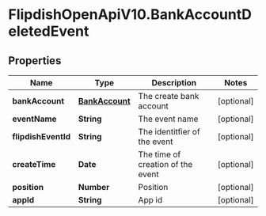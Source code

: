 # FlipdishOpenApiV10.BankAccountDeletedEvent

## Properties
Name | Type | Description | Notes
------------ | ------------- | ------------- | -------------
**bankAccount** | [**BankAccount**](BankAccount.md) | The create bank account | [optional] 
**eventName** | **String** | The event name | [optional] 
**flipdishEventId** | **String** | The identitfier of the event | [optional] 
**createTime** | **Date** | The time of creation of the event | [optional] 
**position** | **Number** | Position | [optional] 
**appId** | **String** | App id | [optional] 


